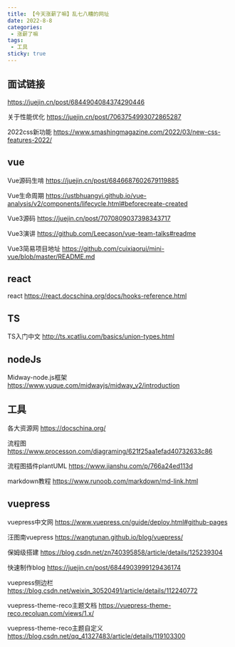 ```yaml
---
title: 【今天涨薪了嘛】乱七八糟的网址
date: 2022-8-8
categories:
 - 涨薪了嘛
tags:
 - 工具
sticky: true
---
```


## 面试链接

<https://juejin.cn/post/6844904084374290446>

关于性能优化   <https://juejin.cn/post/7063754993072865287>

2022css新功能   <https://www.smashingmagazine.com/2022/03/new-css-features-2022/>

## vue

Vue源码生啃   <https://juejin.cn/post/6846687602679119885>

Vue生命周期   <https://ustbhuangyi.github.io/vue-analysis/v2/components/lifecycle.html#beforecreate-created>

Vue3源码   <https://juejin.cn/post/7070809037398343717>

Vue3演讲   <https://github.com/Leecason/vue-team-talks#readme>

Vue3简易项目地址   <https://github.com/cuixiaorui/mini-vue/blob/master/README.md>

## react

react   <https://react.docschina.org/docs/hooks-reference.html>

## TS

TS入门中文   <http://ts.xcatliu.com/basics/union-types.html>

## nodeJs

Midway-node.js框架   <https://www.yuque.com/midwayjs/midway_v2/introduction>



## 工具

各大资源网   <https://docschina.org/>

流程图   <https://www.processon.com/diagraming/621f25aa1efad40732633c86>

流程图插件plantUML   <https://www.jianshu.com/p/766a24ed113d>

markdown教程   <https://www.runoob.com/markdown/md-link.html>

## vuepress

vuepress中文网 <https://www.vuepress.cn/guide/deploy.html#github-pages>

汪图南vuepress <https://wangtunan.github.io/blog/vuepress/>

保姆级搭建 <https://blog.csdn.net/zn740395858/article/details/125239304>

快速制作blog <https://juejin.cn/post/6844903999129436174>

vuepress侧边栏 <https://blog.csdn.net/weixin_30520491/article/details/112240772>

vuepress-theme-reco主题文档 <https://vuepress-theme-reco.recoluan.com/views/1.x/>

vuepress-theme-reco主题自定义 <https://blog.csdn.net/qq_41327483/article/details/119103300>


